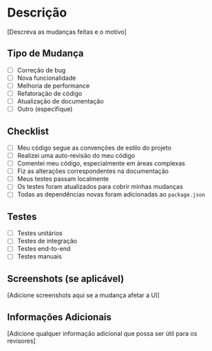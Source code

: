 # Descrição

[Descreva as mudanças feitas e o motivo]

## Tipo de Mudança

- [ ] Correção de bug
- [ ] Nova funcionalidade
- [ ] Melhoria de performance
- [ ] Refatoração de código
- [ ] Atualização de documentação
- [ ] Outro (especifique)

## Checklist

- [ ] Meu código segue as convenções de estilo do projeto
- [ ] Realizei uma auto-revisão do meu código
- [ ] Comentei meu código, especialmente em áreas complexas
- [ ] Fiz as alterações correspondentes na documentação
- [ ] Meus testes passam localmente
- [ ] Os testes foram atualizados para cobrir minhas mudanças
- [ ] Todas as dependências novas foram adicionadas ao `package.json`

## Testes

- [ ] Testes unitários
- [ ] Testes de integração
- [ ] Testes end-to-end
- [ ] Testes manuais

## Screenshots (se aplicável)

[Adicione screenshots aqui se a mudança afetar a UI]

## Informações Adicionais

[Adicione qualquer informação adicional que possa ser útil para os revisores] 